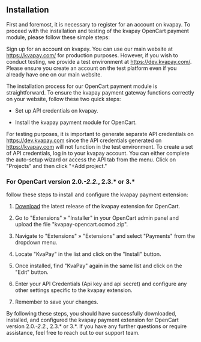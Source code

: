 ## Installation
First and foremost, it is necessary to register for an account on kvapay. To proceed with the installation and testing of the kvapay OpenCart payment module, please follow these simple steps:

Sign up for an account on kvapay. You can use our main website at https://kvapay.com/ for production purposes. However, if you wish to conduct testing, we provide a test environment at https://dev.kvapay.com/. Please ensure you create an account on the test platform even if you already have one on our main website.

The installation process for our OpenCart payment module is straightforward. To ensure the kvapay payment gateway functions correctly on your website, follow these two quick steps:

* Set up API credentials on kvapay.

* Install the kvapay payment module for OpenCart.

For testing purposes, it is important to generate separate API credentials on https://dev.kvapay.com since the API credentials generated on https://kvapay.com will not function in the test environment. To create a set of API credentials, log in to your kvapay account. You can either complete the auto-setup wizard or access the API tab from the menu. Click on "Projects" and then click "+Add project."

### For OpenCart version 2.0.*-2.2.*, 2.3.* or 3.*
follow these steps to install and configure the kvapay payment extension:

1. <a href="https://github.com/kvapay/prestashop-plugin/releases">Download</a> the latest release of the kvapay extension for OpenCart.

2. Go to "Extensions" » "Installer" in your OpenCart admin panel and upload the file "kvapay-opencart.ocmod.zip".

3. Navigate to "Extensions" » "Extensions" and select "Payments" from the dropdown menu.

4. Locate "KvaPay" in the list and click on the "Install" button.

5. Once installed, find "KvaPay" again in the same list and click on the "Edit" button.

6. Enter your API Credentials (Api key and api secret) and configure any other settings specific to the kvapay extension.

7. Remember to save your changes.

By following these steps, you should have successfully downloaded, installed, and configured the kvapay payment extension for OpenCart version 2.0.*-2.2.*, 2.3.* or 3.*. If you have any further questions or require assistance, feel free to reach out to our support team.
